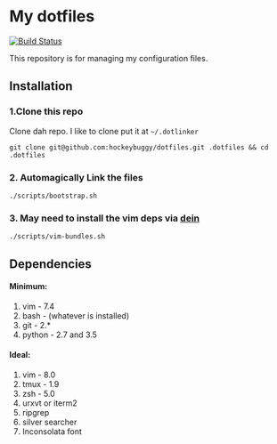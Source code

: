 # My dotfiles

[![Build Status](https://travis-ci.org/hockeybuggy/dotfiles.svg)](https://travis-ci.org/hockeybuggy/dotfiles)

This repository is for managing my configuration files.


## Installation

### 1.Clone this repo

Clone dah repo. I like to clone put it at `~/.dotlinker`

    git clone git@github.com:hockeybuggy/dotfiles.git .dotfiles && cd .dotfiles

### 2. Automagically Link the files

    ./scripts/bootstrap.sh

### 3. May need to install the vim deps via [dein](https://github.com/Shougo/dein.vim)

    ./scripts/vim-bundles.sh


## Dependencies

#### Minimum:

1. vim  - 7.4
1. bash - (whatever is installed)
1. git  - 2.*
1. python - 2.7 and 3.5

#### Ideal:

1. vim - 8.0
1. tmux - 1.9
1. zsh  - 5.0
1. urxvt or iterm2
1. ripgrep
1. silver searcher
1. Inconsolata font
